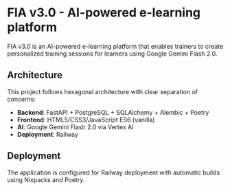 # FIA v3.0 - AI-powered e-learning platform

FIA v3.0 is an AI-powered e-learning platform that enables trainers to create personalized training sessions for learners using Google Gemini Flash 2.0.

## Architecture

This project follows hexagonal architecture with clear separation of concerns:
- **Backend**: FastAPI + PostgreSQL + SQLAlchemy + Alembic + Poetry
- **Frontend**: HTML5/CSS3/JavaScript ES6 (vanilla)
- **AI**: Google Gemini Flash 2.0 via Vertex AI
- **Deployment**: Railway

## Deployment

The application is configured for Railway deployment with automatic builds using Nixpacks and Poetry.